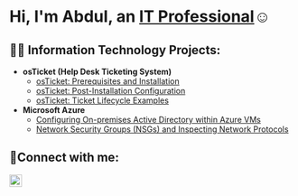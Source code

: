 <h1>Hi, I'm Abdul, an <a href="https://www.linkedin.com/in/awahabc/">IT Professional</a>☺</h1>

<h2>👨‍💻 Information Technology Projects:</h2>

- <b>osTicket (Help Desk Ticketing System)</b>
  - [osTicket: Prerequisites and Installation](https://github.com/abdulwc/osticket-prereqs)
  - [osTicket: Post-Installation Configuration](https://github.com/abdulwc/post-install-config)
  - [osTicket: Ticket Lifecycle Examples](https://github.com/abdulwc/ticket-lifecycle)
- <b>Microsoft Azure</b>
  - [Configuring On-premises Active Directory within Azure VMs](https://github.com/abdulwc/configure-ad)
  - [Network Security Groups (NSGs) and Inspecting Network Protocols](https://github.com/abdulwc/azure-network-protocols)

<h2>🤳Connect with me:</h2>

[<img align="left" alt="Abdul | LinkedIn" width="22px" src="https://cdn.jsdelivr.net/npm/simple-icons@v3/icons/linkedin.svg" />][linkedin]


[linkedin]: https://www.linkedin.com/in/awahabc/
